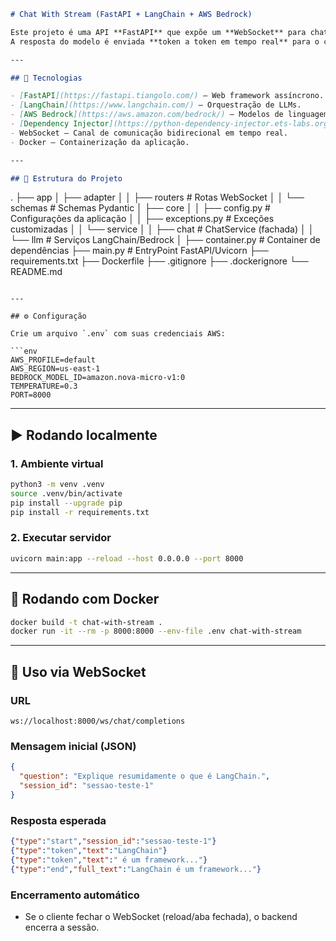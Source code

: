```markdown
# Chat With Stream (FastAPI + LangChain + AWS Bedrock)

Este projeto é uma API **FastAPI** que expõe um **WebSocket** para chat em **streaming** com modelos do **AWS Bedrock** via **LangChain**.  
A resposta do modelo é enviada **token a token em tempo real** para o cliente conectado.

---

## 🚀 Tecnologias

- [FastAPI](https://fastapi.tiangolo.com/) — Web framework assíncrono.
- [LangChain](https://www.langchain.com/) — Orquestração de LLMs.
- [AWS Bedrock](https://aws.amazon.com/bedrock/) — Modelos de linguagem gerenciados.
- [Dependency Injector](https://python-dependency-injector.ets-labs.org/) — Injeção de dependência.
- WebSocket — Canal de comunicação bidirecional em tempo real.
- Docker — Containerização da aplicação.

---

## 📂 Estrutura do Projeto

```

.
├── app
│   ├── adapter
│   │   ├── routers           # Rotas WebSocket
│   │   └── schemas           # Schemas Pydantic
│   ├── core
│   │   ├── config.py         # Configurações da aplicação
│   │   ├── exceptions.py     # Exceções customizadas
│   │   └── service
│   │       ├── chat          # ChatService (fachada)
│   │       └── llm           # Serviços LangChain/Bedrock
│   ├── container.py          # Container de dependências
├── main.py                   # EntryPoint FastAPI/Uvicorn
├── requirements.txt
├── Dockerfile
├── .gitignore
├── .dockerignore
└── README.md

````

---

## ⚙️ Configuração

Crie um arquivo `.env` com suas credenciais AWS:

```env
AWS_PROFILE=default
AWS_REGION=us-east-1
BEDROCK_MODEL_ID=amazon.nova-micro-v1:0
TEMPERATURE=0.3
PORT=8000
````

---

## ▶️ Rodando localmente

### 1. Ambiente virtual

```bash
python3 -m venv .venv
source .venv/bin/activate
pip install --upgrade pip
pip install -r requirements.txt
```

### 2. Executar servidor

```bash
uvicorn main:app --reload --host 0.0.0.0 --port 8000
```

---

## 🐳 Rodando com Docker

```bash
docker build -t chat-with-stream .
docker run -it --rm -p 8000:8000 --env-file .env chat-with-stream
```

---

## 💬 Uso via WebSocket

### URL

```
ws://localhost:8000/ws/chat/completions
```

### Mensagem inicial (JSON)

```json
{
  "question": "Explique resumidamente o que é LangChain.",
  "session_id": "sessao-teste-1"
}
```

### Resposta esperada

```json
{"type":"start","session_id":"sessao-teste-1"}
{"type":"token","text":"LangChain"}
{"type":"token","text":" é um framework..."}
{"type":"end","full_text":"LangChain é um framework..."}
```

### Encerramento automático

* Se o cliente fechar o WebSocket (reload/aba fechada), o backend encerra a sessão.
